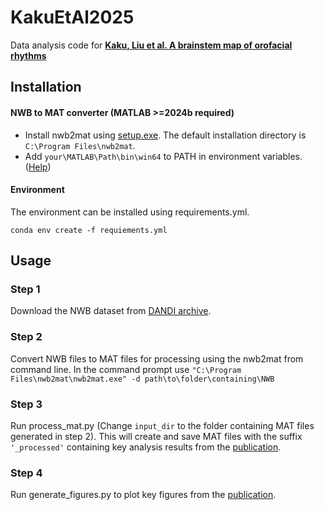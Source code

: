 # KakuEtAl2025
Data analysis code for [**Kaku, Liu et al. A brainstem map of orofacial rhythms**](https://www.biorxiv.org/content/10.1101/2025.01.27.635041v1)

## Installation
#### NWB to MAT converter (MATLAB >=2024b required)
- Install nwb2mat using [setup.exe](https://github.com/NuoLiLabBCM/KakuEtAl2025/tree/main/nwb2mat). The default installation directory is `C:\Program Files\nwb2mat`.
- Add `your\MATLAB\Path\bin\win64` to PATH in environment variables. ([Help](https://www.java.com/en/download/help/path.html))


#### Environment
The environment can be installed using requirements.yml. 

`conda env create -f requiements.yml`




## Usage
### Step 1
Download the NWB dataset from [DANDI archive](https://dandiarchive.org/dandiset/001619).

### Step 2
Convert NWB files to MAT files for processing using the nwb2mat from command line. In the command prompt use `"C:\Program Files\nwb2mat\nwb2mat.exe" -d path\to\folder\containing\NWB`

### Step 3
Run process_mat.py (Change `input_dir` to the folder containing MAT files generated in step 2). This will create and save MAT files with the suffix `'_processed'` containing key analysis results from the [publication](https://www.biorxiv.org/content/10.1101/2025.01.27.635041v1).

### Step 4
Run generate_figures.py to plot key figures from the [publication](https://www.biorxiv.org/content/10.1101/2025.01.27.635041v1).